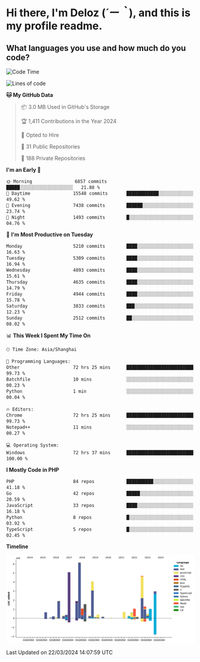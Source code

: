 # **Hi there, I'm Deloz (*´ー｀*), and this is my profile readme.**

## **What languages you use and how much do you code?**

<!--START_SECTION:waka-->
![Code Time](http://img.shields.io/badge/Code%20Time-3%2C549%20hrs%2052%20mins-blue)

![Lines of code](https://img.shields.io/badge/From%20Hello%20World%20I%27ve%20Written-37.7%20million%20lines%20of%20code-blue)

**🐱 My GitHub Data** 

> 📦 3.0 MB Used in GitHub's Storage 
 > 
> 🏆 1,411 Contributions in the Year 2024
 > 
> 💼 Opted to Hire
 > 
> 📜 31 Public Repositories 
 > 
> 🔑 188 Private Repositories 
 > 
**I'm an Early 🐤** 

```text
🌞 Morning                6857 commits        █████░░░░░░░░░░░░░░░░░░░░   21.88 % 
🌆 Daytime                15548 commits       ████████████░░░░░░░░░░░░░   49.62 % 
🌃 Evening                7438 commits        ██████░░░░░░░░░░░░░░░░░░░   23.74 % 
🌙 Night                  1493 commits        █░░░░░░░░░░░░░░░░░░░░░░░░   04.76 % 
```
📅 **I'm Most Productive on Tuesday** 

```text
Monday                   5210 commits        ████░░░░░░░░░░░░░░░░░░░░░   16.63 % 
Tuesday                  5309 commits        ████░░░░░░░░░░░░░░░░░░░░░   16.94 % 
Wednesday                4893 commits        ████░░░░░░░░░░░░░░░░░░░░░   15.61 % 
Thursday                 4635 commits        ████░░░░░░░░░░░░░░░░░░░░░   14.79 % 
Friday                   4944 commits        ████░░░░░░░░░░░░░░░░░░░░░   15.78 % 
Saturday                 3833 commits        ███░░░░░░░░░░░░░░░░░░░░░░   12.23 % 
Sunday                   2512 commits        ██░░░░░░░░░░░░░░░░░░░░░░░   08.02 % 
```


📊 **This Week I Spent My Time On** 

```text
🕑︎ Time Zone: Asia/Shanghai

💬 Programming Languages: 
Other                    72 hrs 25 mins      █████████████████████████   99.73 % 
Batchfile                10 mins             ░░░░░░░░░░░░░░░░░░░░░░░░░   00.23 % 
Python                   1 min               ░░░░░░░░░░░░░░░░░░░░░░░░░   00.04 % 

🔥 Editors: 
Chrome                   72 hrs 25 mins      █████████████████████████   99.73 % 
Notepad++                11 mins             ░░░░░░░░░░░░░░░░░░░░░░░░░   00.27 % 

💻 Operating System: 
Windows                  72 hrs 37 mins      █████████████████████████   100.00 % 
```

**I Mostly Code in PHP** 

```text
PHP                      84 repos            ██████████░░░░░░░░░░░░░░░   41.18 % 
Go                       42 repos            █████░░░░░░░░░░░░░░░░░░░░   20.59 % 
JavaScript               33 repos            ████░░░░░░░░░░░░░░░░░░░░░   16.18 % 
Python                   8 repos             █░░░░░░░░░░░░░░░░░░░░░░░░   03.92 % 
TypeScript               5 repos             █░░░░░░░░░░░░░░░░░░░░░░░░   02.45 % 
```



**Timeline**

![Lines of Code chart](https://raw.githubusercontent.com/deloz/deloz/main/assets/bar_graph.png)


 Last Updated on 22/03/2024 14:07:59 UTC
<!--END_SECTION:waka-->
